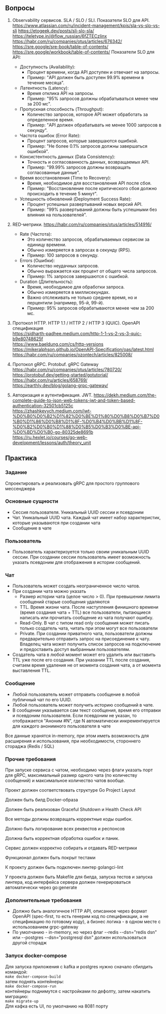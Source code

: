 ## Вопросы
1. Observability сервисов. SLA / SLO / SLI. Показатели SLO для API.
   https://www.atlassian.com/ru/incident-management/kpis/sla-vs-slo-vs-sli
   https://etogeek.dev/posts/sli-slo-sla/
   https://teletype.in/@flow_russian/6fZTECzIinx
   https://habr.com/ru/companies/otus/articles/676342/
   https://sre.google/sre-book/table-of-contents/
   https://sre.google/workbook/table-of-contents/
   Показатели SLO для API:
   * Доступность (Availability):
     * Процент времени, когда API доступен и отвечает на запросы.
     * Пример: "API должен быть доступен 99.9% времени в течение месяца".
   * Латентность (Latency):
     * Время отклика API на запросы.
     * Пример: "95% запросов должны обрабатываться менее чем за 200 мс".
   * Пропускная способность (Throughput):
     * Количество запросов, которое API может обработать за определенное время.
     * Пример: "API должен обрабатывать не менее 1000 запросов в секунду".
   * Частота ошибок (Error Rate):
     * Процент запросов, которые завершаются ошибкой.
     * Пример: "Не более 0.1% запросов должны завершаться ошибкой".
   * Консистентность данных (Data Consistency):
     * Точность и согласованность данных, возвращаемых API.
     * Пример: "99.99% запросов должны возвращать согласованные данные".
   * Время восстановления (Time to Recovery):
     * Время, необходимое для восстановления API после сбоя.
     * Пример: "Восстановление после критического сбоя должно происходить в течение 5 минут".
   * Успешность обновлений (Deployment Success Rate):
     * Процент успешных развертываний новых версий API.
     * Пример: "99% развертываний должны быть успешными без влияния на пользователей".
3. RED-метрики.
   https://habr.com/ru/companies/otus/articles/514916/
   * Rate (Частота):
     * Это количество запросов, обрабатываемых сервисом за единицу времени.
     * Обычно измеряется в запросах в секунду (RPS).
     * Пример: 100 запросов в секунду.
   * Errors (Ошибки):
     * Количество неудачных запросов.
     * Обычно выражается как процент от общего числа запросов.
     * Пример: 1% запросов завершаются с ошибкой.
   * Duration (Длительность):
     * Время, необходимое для обработки запроса.
     * Обычно измеряется в миллисекундах.
     * Важно отслеживать не только среднее время, но и перцентили (например, 95-й, 99-й).
     * Пример: 95% запросов обрабатываются менее чем за 200 мс.
4. Протокол HTTP. HTTP 1.1 / HTTP 2 / HTTP 3 (QUIC). OpenAPI спецификация    
   https://sidharth-padhee.medium.com/http-1-1-vs-2-vs-3-quic-b9e80748625f      
   https://www.baeldung.com/cs/http-versions
   https://mikeralphson.github.io/OpenAPI-Specification/oas/latest.html   
   https://habr.com/ru/companies/ozontech/articles/825008/
   
5. Протокол gRPC. Protobuf. gRPC Gateway   
   https://habr.com/ru/companies/otus/articles/780720/  
   https://protobuf.dev/getting-started/gotutorial/   
   https://habr.com/ru/articles/658769/   
   https://earthly.dev/blog/golang-grpc-gateway/      
6. Авторизация и аутентификация. JWT.
   https://dekh.medium.com/the-complete-guide-to-json-web-tokens-jwt-and-token-based-authentication-32501cb5125c   
   https://zhashkevych.medium.com/jwt-%D0%B0%D0%B2%D1%82%D0%BE%D1%80%D0%B8%D0%B7%D0%B0%D1%86%D0%B8%D1%8F-%D0%B4%D0%BB%D1%8F-%D0%B2%D0%B0%D1%88%D0%B5%D0%B3%D0%BE-api-%D0%BD%D0%B0-go-80325de8691b   
   https://ru.hexlet.io/courses/go-web-development/lessons/auth/theory_unit

## Практика
### Задание
Спроектировать и реализовать gRPC для простого группового мессенджера

### Основные сущности
* Сессия пользователя. Уникальный UUID сессии и псевдоним
* Чат. Уникальный UUID чата. Каждый чат имеет набор характеристик, которые указываются при создании чата
* Сообщение в чате

### Пользователь
* Пользователь характеризуется только своим уникальным UUID сессии. При создании сессии пользователь имеет возможность указать псевдоним для отображения в истории сообщений.

### Чат
* Пользователь может создать неограниченное число чатов.
* При создании чата можно указать
  * Размер истории чата (целое число > 0). При превышении лимита сообщений старые сообщения удаляются
  * TTL. Время жизни чата. После наступления финишного времени (время создания чата + TTL) все пользователи, пытающиеся написать или прочитать сообщение из чата получают ошибку.
  * Read-Only. В чат с типом read only сообщения может писать только создатель чата, читать при этом могут все пользователи
  * Private. При создании приватного чата, пользователи должны предварительно отправить запрос на присоединение к чату. Владелец чата может получить список запросов на подключение и предоставить доступ выбранным пользователям.
* Создатель чата в любой момент может его удалить или выставить TTL уже после его создания. При указании TTL после создания, считаем время удаления не от момента создания чата, а от момента выставления TTL.


### Сообщение
* Любой пользователь может отправить сообщение в любой публичный чат по его UUID.
* Любой пользователь может получить историю сообщений в чате.
* В сообщении указывается сам текст сообщения, время его отправки и псевдоним пользователя. Если псевдоним не указан, то отображается "Аноним #N", где N автоматически инкрементируется для каждого анонимного пользователя в чате


Все данные хранятся in-memory, при этом иметь возможность для расширения и использования, при необходимости, стороннего стораджа (Redis / SQL)

### Прочие требования

При запуске сервиса с чатом, необходимо через флаги указать порт для gRPC, максимальный размер одного чата (по количеству сообщений) и максимальное количество чатов вообще.

Проект должен соответствовать структуре Go Project Layout

Должен быть билд Docker-образа

Должен быть реализован Graceful Shutdown и Health Check API

Все методы должны возвращать корректные коды ошибок.

Должно быть логирование всех реквестов и респонсов

Должна быть корректная обработка ошибок и паник.

Сервис должен корректно собирать и отдавать RED-метрики

Функционал должен быть покрыт тестами

К проекту должен быть подключен линтер golangci-lint

У проекта должен быть Makefile для билда, запуска тестов и запуска линтера, код интерфейса сервера должен генерироваться автоматически через go:generate

### Дополнительные требования

* Должно быть аналогичное HTTP API, описанное через формат OpenAPI (spec-first, то есть генерим код по спецификации, а не спецификацию по готовому коду), а бизнес логика - в одном месте с использованием grpc-gateway
* По умолчанию - in-memory, но через флаг --redis --dsn="redis dsn" или --postgres --dsn="postgresql dsn" должен использоваться другой сторадж






### Запуск docker-compose 
Для запуска приложения с kafka и postgres нужно сначало сбилдить командой:   
```make docker-compose-build```   
затем поднять контейнеры:    
```make docker-compose-run```    
контейнеры поднимутся с настройками по дефолту, затем накатить миграцию:    
```make migrate-up```     
Для кафка есть UI, по умолчанию на 8081 порту
